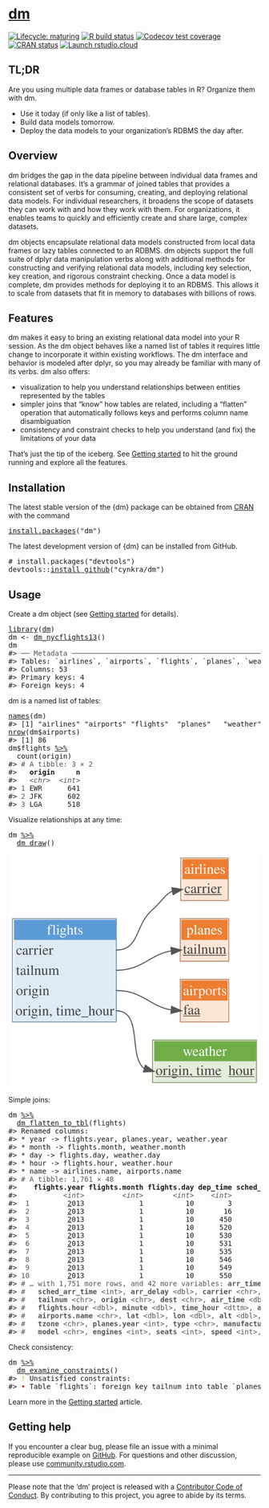 <!-- README.md is generated from README.Rmd. Please edit that file -->

# [dm](https://cynkra.github.io/dm/)

<!-- badges: start -->

[![Lifecycle: maturing](https://img.shields.io/badge/lifecycle-maturing-blue.svg)](https://lifecycle.r-lib.org/articles/stages.html) [![R build status](https://github.com/cynkra/dm/workflows/tic/badge.svg)](https://github.com/cynkra/dm/actions) [![Codecov test coverage](https://codecov.io/gh/cynkra/dm/branch/master/graph/badge.svg)](https://app.codecov.io/gh/cynkra/dm?branch=master) [![CRAN status](https://www.r-pkg.org/badges/version/dm)](https://CRAN.R-project.org/package=dm) [![Launch rstudio.cloud](https://img.shields.io/badge/rstudio-cloud-blue.svg)](https://rstudio.cloud/project/523482)

<!-- badges: end -->

## TL;DR

Are you using multiple data frames or database tables in R? Organize them with dm.

-   Use it today (if only like a list of tables).
-   Build data models tomorrow.
-   Deploy the data models to your organization’s RDBMS the day after.

## Overview

dm bridges the gap in the data pipeline between individual data frames and relational databases. It’s a grammar of joined tables that provides a consistent set of verbs for consuming, creating, and deploying relational data models. For individual researchers, it broadens the scope of datasets they can work with and how they work with them. For organizations, it enables teams to quickly and efficiently create and share large, complex datasets.

dm objects encapsulate relational data models constructed from local data frames or lazy tables connected to an RDBMS. dm objects support the full suite of dplyr data manipulation verbs along with additional methods for constructing and verifying relational data models, including key selection, key creation, and rigorous constraint checking. Once a data model is complete, dm provides methods for deploying it to an RDBMS. This allows it to scale from datasets that fit in memory to databases with billions of rows.

## Features

dm makes it easy to bring an existing relational data model into your R session. As the dm object behaves like a named list of tables it requires little change to incorporate it within existing workflows. The dm interface and behavior is modeled after dplyr, so you may already be familiar with many of its verbs. dm also offers:

-   visualization to help you understand relationships between entities represented by the tables
-   simpler joins that “know” how tables are related, including a “flatten” operation that automatically follows keys and performs column name disambiguation
-   consistency and constraint checks to help you understand (and fix) the limitations of your data

That’s just the tip of the iceberg. See [Getting started](https://cynkra.github.io/dm/articles/dm.html) to hit the ground running and explore all the features.

## Installation

The latest stable version of the {dm} package can be obtained from [CRAN](https://CRAN.R-project.org/package=dm) with the command

<pre class='chroma'>
<span class='nf'><a href='https://rdrr.io/r/utils/install.packages.html'>install.packages</a></span><span class='o'>(</span><span class='s'>"dm"</span><span class='o'>)</span></pre>

The latest development version of {dm} can be installed from GitHub.

<pre class='chroma'>
<span class='c'># install.packages("devtools")</span>
<span class='nf'>devtools</span><span class='nf'>::</span><span class='nf'><a href='https://devtools.r-lib.org//reference/remote-reexports.html'>install_github</a></span><span class='o'>(</span><span class='s'>"cynkra/dm"</span><span class='o'>)</span></pre>

## Usage

Create a dm object (see [Getting started](https://cynkra.github.io/dm/articles/dm.html) for details).

<pre class='chroma'>
<span class='kr'><a href='https://rdrr.io/r/base/library.html'>library</a></span><span class='o'>(</span><span class='nv'><a href='https://cynkra.github.io/dm/'>dm</a></span><span class='o'>)</span>
<span class='nv'>dm</span> <span class='o'>&lt;-</span> <span class='nf'><a href='https://cynkra.github.io/dm/reference/dm_nycflights13.html'>dm_nycflights13</a></span><span class='o'>(</span><span class='o'>)</span>
<span class='nv'>dm</span>
<span class='c'>#&gt; <span style='color: #555555;'>──</span> <span style='color: #555555;'>Metadata</span> <span style='color: #555555;'>────────────────────────────────────────────────────────────────────</span></span>
<span class='c'>#&gt; Tables: `airlines`, `airports`, `flights`, `planes`, `weather`</span>
<span class='c'>#&gt; Columns: 53</span>
<span class='c'>#&gt; Primary keys: 4</span>
<span class='c'>#&gt; Foreign keys: 4</span></pre>

dm is a named list of tables:

<pre class='chroma'>
<span class='nf'><a href='https://rdrr.io/r/base/names.html'>names</a></span><span class='o'>(</span><span class='nv'>dm</span><span class='o'>)</span>
<span class='c'>#&gt; [1] "airlines" "airports" "flights"  "planes"   "weather"</span>
<span class='nf'><a href='https://rdrr.io/r/base/nrow.html'>nrow</a></span><span class='o'>(</span><span class='nv'>dm</span><span class='o'>$</span><span class='nv'>airports</span><span class='o'>)</span>
<span class='c'>#&gt; [1] 86</span>
<span class='nv'>dm</span><span class='o'>$</span><span class='nv'>flights</span> <span class='o'><a href='https://magrittr.tidyverse.org/reference/pipe.html'>%&gt;%</a></span>
  <span class='nf'>count</span><span class='o'>(</span><span class='nv'>origin</span><span class='o'>)</span>
<span class='c'>#&gt; <span style='color: #555555;'># A tibble: 3 × 2</span></span>
<span class='c'>#&gt;   <span style='font-weight: bold;'>origin</span>     <span style='font-weight: bold;'>n</span></span>
<span class='c'>#&gt;   <span style='color: #555555; font-style: italic;'>&lt;chr&gt;</span>  <span style='color: #555555; font-style: italic;'>&lt;int&gt;</span></span>
<span class='c'>#&gt; <span style='color: #555555;'>1</span> EWR      641</span>
<span class='c'>#&gt; <span style='color: #555555;'>2</span> JFK      602</span>
<span class='c'>#&gt; <span style='color: #555555;'>3</span> LGA      518</span></pre>

Visualize relationships at any time:

<pre class='chroma'>
<span class='nv'>dm</span> <span class='o'><a href='https://magrittr.tidyverse.org/reference/pipe.html'>%&gt;%</a></span>
  <span class='nf'><a href='https://cynkra.github.io/dm/reference/dm_draw.html'>dm_draw</a></span><span class='o'>(</span><span class='o'>)</span></pre>
<img src="man/figures/README-draw.svg" />

Simple joins:

<pre class='chroma'>
<span class='nv'>dm</span> <span class='o'><a href='https://magrittr.tidyverse.org/reference/pipe.html'>%&gt;%</a></span>
  <span class='nf'><a href='https://cynkra.github.io/dm/reference/dm_flatten_to_tbl.html'>dm_flatten_to_tbl</a></span><span class='o'>(</span><span class='nv'>flights</span><span class='o'>)</span>
<span class='c'>#&gt; Renamed columns:</span>
<span class='c'>#&gt; * year -&gt; flights.year, planes.year, weather.year</span>
<span class='c'>#&gt; * month -&gt; flights.month, weather.month</span>
<span class='c'>#&gt; * day -&gt; flights.day, weather.day</span>
<span class='c'>#&gt; * hour -&gt; flights.hour, weather.hour</span>
<span class='c'>#&gt; * name -&gt; airlines.name, airports.name</span>
<span class='c'>#&gt; <span style='color: #555555;'># A tibble: 1,761 × 48</span></span>
<span class='c'>#&gt;    <span style='font-weight: bold;'>flights.year</span> <span style='font-weight: bold;'>flights.month</span> <span style='font-weight: bold;'>flights.day</span> <span style='font-weight: bold;'>dep_time</span> <span style='font-weight: bold;'>sched_dep_time</span> <span style='font-weight: bold;'>dep_delay</span></span>
<span class='c'>#&gt;           <span style='color: #555555; font-style: italic;'>&lt;int&gt;</span>         <span style='color: #555555; font-style: italic;'>&lt;int&gt;</span>       <span style='color: #555555; font-style: italic;'>&lt;int&gt;</span>    <span style='color: #555555; font-style: italic;'>&lt;int&gt;</span>          <span style='color: #555555; font-style: italic;'>&lt;int&gt;</span>     <span style='color: #555555; font-style: italic;'>&lt;dbl&gt;</span></span>
<span class='c'>#&gt; <span style='color: #555555;'> 1</span>         <span style='text-decoration: underline;'>2</span>013             1          10        3           <span style='text-decoration: underline;'>2</span>359         4</span>
<span class='c'>#&gt; <span style='color: #555555;'> 2</span>         <span style='text-decoration: underline;'>2</span>013             1          10       16           <span style='text-decoration: underline;'>2</span>359        17</span>
<span class='c'>#&gt; <span style='color: #555555;'> 3</span>         <span style='text-decoration: underline;'>2</span>013             1          10      450            500       -<span style='color: #BB0000;'>10</span></span>
<span class='c'>#&gt; <span style='color: #555555;'> 4</span>         <span style='text-decoration: underline;'>2</span>013             1          10      520            525        -<span style='color: #BB0000;'>5</span></span>
<span class='c'>#&gt; <span style='color: #555555;'> 5</span>         <span style='text-decoration: underline;'>2</span>013             1          10      530            530         0</span>
<span class='c'>#&gt; <span style='color: #555555;'> 6</span>         <span style='text-decoration: underline;'>2</span>013             1          10      531            540        -<span style='color: #BB0000;'>9</span></span>
<span class='c'>#&gt; <span style='color: #555555;'> 7</span>         <span style='text-decoration: underline;'>2</span>013             1          10      535            540        -<span style='color: #BB0000;'>5</span></span>
<span class='c'>#&gt; <span style='color: #555555;'> 8</span>         <span style='text-decoration: underline;'>2</span>013             1          10      546            600       -<span style='color: #BB0000;'>14</span></span>
<span class='c'>#&gt; <span style='color: #555555;'> 9</span>         <span style='text-decoration: underline;'>2</span>013             1          10      549            600       -<span style='color: #BB0000;'>11</span></span>
<span class='c'>#&gt; <span style='color: #555555;'>10</span>         <span style='text-decoration: underline;'>2</span>013             1          10      550            600       -<span style='color: #BB0000;'>10</span></span>
<span class='c'>#&gt; <span style='color: #555555;'># … with 1,751 more rows, and 42 more variables: </span><span style='color: #555555; font-weight: bold;'>arr_time</span><span style='color: #555555;'> &lt;int&gt;,</span></span>
<span class='c'>#&gt; <span style='color: #555555;'>#   </span><span style='color: #555555; font-weight: bold;'>sched_arr_time</span><span style='color: #555555;'> &lt;int&gt;, </span><span style='color: #555555; font-weight: bold;'>arr_delay</span><span style='color: #555555;'> &lt;dbl&gt;, </span><span style='color: #555555; font-weight: bold;'>carrier</span><span style='color: #555555;'> &lt;chr&gt;, </span><span style='color: #555555; font-weight: bold;'>flight</span><span style='color: #555555;'> &lt;int&gt;,</span></span>
<span class='c'>#&gt; <span style='color: #555555;'>#   </span><span style='color: #555555; font-weight: bold;'>tailnum</span><span style='color: #555555;'> &lt;chr&gt;, </span><span style='color: #555555; font-weight: bold;'>origin</span><span style='color: #555555;'> &lt;chr&gt;, </span><span style='color: #555555; font-weight: bold;'>dest</span><span style='color: #555555;'> &lt;chr&gt;, </span><span style='color: #555555; font-weight: bold;'>air_time</span><span style='color: #555555;'> &lt;dbl&gt;, </span><span style='color: #555555; font-weight: bold;'>distance</span><span style='color: #555555;'> &lt;dbl&gt;,</span></span>
<span class='c'>#&gt; <span style='color: #555555;'>#   </span><span style='color: #555555; font-weight: bold;'>flights.hour</span><span style='color: #555555;'> &lt;dbl&gt;, </span><span style='color: #555555; font-weight: bold;'>minute</span><span style='color: #555555;'> &lt;dbl&gt;, </span><span style='color: #555555; font-weight: bold;'>time_hour</span><span style='color: #555555;'> &lt;dttm&gt;, </span><span style='color: #555555; font-weight: bold;'>airlines.name</span><span style='color: #555555;'> &lt;chr&gt;,</span></span>
<span class='c'>#&gt; <span style='color: #555555;'>#   </span><span style='color: #555555; font-weight: bold;'>airports.name</span><span style='color: #555555;'> &lt;chr&gt;, </span><span style='color: #555555; font-weight: bold;'>lat</span><span style='color: #555555;'> &lt;dbl&gt;, </span><span style='color: #555555; font-weight: bold;'>lon</span><span style='color: #555555;'> &lt;dbl&gt;, </span><span style='color: #555555; font-weight: bold;'>alt</span><span style='color: #555555;'> &lt;dbl&gt;, </span><span style='color: #555555; font-weight: bold;'>tz</span><span style='color: #555555;'> &lt;dbl&gt;, </span><span style='color: #555555; font-weight: bold;'>dst</span><span style='color: #555555;'> &lt;chr&gt;,</span></span>
<span class='c'>#&gt; <span style='color: #555555;'>#   </span><span style='color: #555555; font-weight: bold;'>tzone</span><span style='color: #555555;'> &lt;chr&gt;, </span><span style='color: #555555; font-weight: bold;'>planes.year</span><span style='color: #555555;'> &lt;int&gt;, </span><span style='color: #555555; font-weight: bold;'>type</span><span style='color: #555555;'> &lt;chr&gt;, </span><span style='color: #555555; font-weight: bold;'>manufacturer</span><span style='color: #555555;'> &lt;chr&gt;,</span></span>
<span class='c'>#&gt; <span style='color: #555555;'>#   </span><span style='color: #555555; font-weight: bold;'>model</span><span style='color: #555555;'> &lt;chr&gt;, </span><span style='color: #555555; font-weight: bold;'>engines</span><span style='color: #555555;'> &lt;int&gt;, </span><span style='color: #555555; font-weight: bold;'>seats</span><span style='color: #555555;'> &lt;int&gt;, </span><span style='color: #555555; font-weight: bold;'>speed</span><span style='color: #555555;'> &lt;int&gt;, </span><span style='color: #555555; font-weight: bold;'>engine</span><span style='color: #555555;'> &lt;chr&gt;, …</span></span></pre>

Check consistency:

<pre class='chroma'>
<span class='nv'>dm</span> <span class='o'><a href='https://magrittr.tidyverse.org/reference/pipe.html'>%&gt;%</a></span>
  <span class='nf'><a href='https://cynkra.github.io/dm/reference/dm_examine_constraints.html'>dm_examine_constraints</a></span><span class='o'>(</span><span class='o'>)</span>
<span class='c'>#&gt; <span style='color: #BBBB00;'>!</span> Unsatisfied constraints:</span>
<span class='c'>#&gt; <span style='color: #BB0000;'>•</span> Table `flights`: foreign key tailnum into table `planes`: values of `flights$tailnum` not in `planes$tailnum`: N725MQ (6), N537MQ (5), N722MQ (5), N730MQ (5), N736MQ (5), …</span></pre>

Learn more in the [Getting started](https://cynkra.github.io/dm/articles/dm.html) article.

## Getting help

If you encounter a clear bug, please file an issue with a minimal reproducible example on [GitHub](https://github.com/cynkra/dm/issues). For questions and other discussion, please use [community.rstudio.com](https://community.rstudio.com/).

------------------------------------------------------------------------

Please note that the ‘dm’ project is released with a [Contributor Code of Conduct](https://cynkra.github.io/dm/CODE_OF_CONDUCT.html). By contributing to this project, you agree to abide by its terms.
